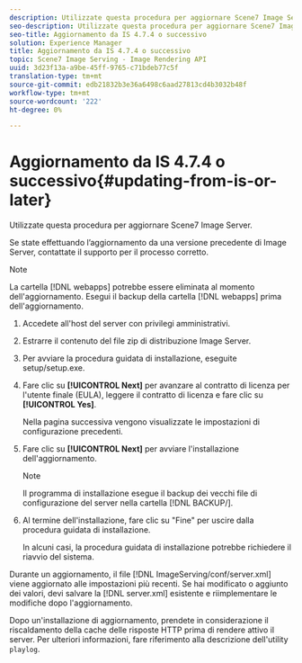 ```yaml
---
description: Utilizzate questa procedura per aggiornare Scene7 Image Server.
seo-description: Utilizzate questa procedura per aggiornare Scene7 Image Server.
seo-title: Aggiornamento da IS 4.7.4 o successivo
solution: Experience Manager
title: Aggiornamento da IS 4.7.4 o successivo
topic: Scene7 Image Serving - Image Rendering API
uuid: 3d23f13a-a9be-45ff-9765-c71bdeb77c5f
translation-type: tm+mt
source-git-commit: edb21832b3e36a6498c6aad27813cd4b3032b48f
workflow-type: tm+mt
source-wordcount: '222'
ht-degree: 0%

---
```



# Aggiornamento da IS 4.7.4 o successivo{#updating-from-is-or-later}

Utilizzate questa procedura per aggiornare Scene7 Image Server.

Se state effettuando l’aggiornamento da una versione precedente di Image Server, contattate il supporto per il processo corretto.

>[!NOTE]
>
>La cartella [!DNL webapps] potrebbe essere eliminata al momento dell&#39;aggiornamento. Esegui il backup della cartella [!DNL webapps] prima dell&#39;aggiornamento.

1. Accedete all&#39;host del server con privilegi amministrativi.
1. Estrarre il contenuto del file zip di distribuzione Image Server.
1. Per avviare la procedura guidata di installazione, eseguite setup/setup.exe.
1. Fare clic su **[!UICONTROL Next]** per avanzare al contratto di licenza per l&#39;utente finale (EULA), leggere il contratto di licenza e fare clic su **[!UICONTROL Yes]**.

   Nella pagina successiva vengono visualizzate le impostazioni di configurazione precedenti.
1. Fare clic su **[!UICONTROL Next]** per avviare l&#39;installazione dell&#39;aggiornamento.

   >[!NOTE]
   >
   >Il programma di installazione esegue il backup dei vecchi file di configurazione del server nella cartella [!DNL BACKUP/].

1. Al termine dell&#39;installazione, fare clic su &quot;Fine&quot; per uscire dalla procedura guidata di installazione.

   In alcuni casi, la procedura guidata di installazione potrebbe richiedere il riavvio del sistema.

Durante un aggiornamento, il file [!DNL ImageServing/conf/server.xml] viene aggiornato alle impostazioni più recenti. Se hai modificato o aggiunto dei valori, devi salvare la [!DNL server.xml] esistente e riimplementare le modifiche dopo l&#39;aggiornamento.

Dopo un&#39;installazione di aggiornamento, prendete in considerazione il riscaldamento della cache delle risposte HTTP prima di rendere attivo il server. Per ulteriori informazioni, fare riferimento alla descrizione dell&#39;utility `playlog`.
